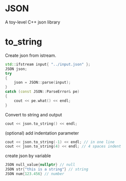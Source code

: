 # JSON

A toy-level C++ json library

# to_string

Create json from istream.

``` cpp
std::ifstream input{ "../input.json" };
JSON json;
try
{
    json = JSON::parse(input);
}
catch (const JSON::ParseError& pe)
{
    cout << pe.what() << endl;
}
```

Convert to string and output

``` cpp
cout << json.to_string() << endl;
```

(optional) add indentation parameter

``` cpp
cout << json.to_string(-1) << endl; // in one line
cout << json.to_string(4) << endl; // 4 spaces indent
```

create json by variable

``` cpp
JSON null_value{nullptr} // null
JSON str{"this is a string"} // string
JSON num{123.456} // number
```
